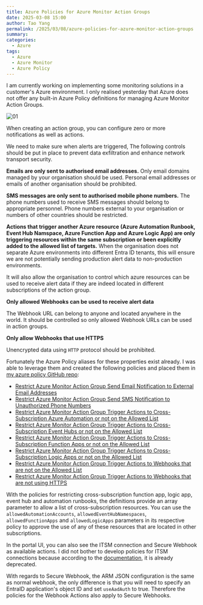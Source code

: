 ```yaml
---
title: Azure Policies for Azure Monitor Action Groups
date: 2025-03-08 15:00
author: Tao Yang
permalink: /2025/03/08/azure-policies-for-azure-monitor-action-groups
summary:
categories:
  - Azure
tags:
  - Azure
  - Azure Monitor
  - Azure Policy
---
```


I am currently working on implementing some monitoring solutions in a customer's Azure environment. I only realised yesterday that Azure does not offer any built-in Azure Policy definitions for managing Azure Monitor Action Groups.

![01](../../../../assets/images/2025/03/action-group-policies-01.jpg)

When creating an action group, you can configure zero or more notifications as well as actions.

We need to make sure when alerts are triggered, The following controls should be put in place to prevent data exfiltration and enhance network transport security.

**Emails are only sent to authorised email addresses.**
Only email domains managed by your organisation should be used. Personal email addresses or emails of another organisation should be prohibited.

**SMS messages are only sent to authorised mobile phone numbers.**
The phone numbers used to receive SMS messages should belong to appropriate personnel. Phone numbers external to your organisation or numbers of other countries should be restricted.

**Actions that trigger another Azure resource (Azure Automation Runbook, Event Hub Namspace, Azure Function App and Azure Logic App) are only triggering resources within the same subscription or been explicitly added to the allowed list of targets.**
When the organisation does not separate Azure environments into different Entra ID tenants, this will ensure we are not potentially sending production alert data to non-production environments.

It will also allow the organisation to control which azure resources can be used to receive alert data if they are indeed located in different subscriptions of the action group.

**Only allowed Webhooks can be used to receive alert data**

The Webhook URL can belong to anyone and located anywhere in the world. It should be controlled so only allowed Webhook URLs can be used in action groups.

**Only allow Webhooks that use HTTPS**

Unencrypted data using `HTTP` protocol should be prohibited.

Fortunately the Azure Policy aliases for these properties exist already. I was able to leverage them and created the following policies and placed them in [my azure policy GitHub repo](https://github.com/tyconsulting/azurepolicy/tree/master/policy-definitions/action-groups):

- [Restrict Azure Monitor Action Group Send Email Notification to External Email Addresses](https://github.com/tyconsulting/azurepolicy/blob/master/policy-definitions/action-groups/pol-ag-deny-external-email-notification.json)
- [Restrict Azure Monitor Action Group Send SMS Notification to Unauthorized Phone Numbers](https://github.com/tyconsulting/azurepolicy/blob/master/policy-definitions/action-groups/pol-ag-deny-unauthorized-sms-notification-recipients.json)
- [Restrict Azure Monitor Action Group Trigger Actions to Cross-Subscription Azure Automation or not on the Allowed List](https://github.com/tyconsulting/azurepolicy/blob/master/policy-definitions/action-groups/pol-ag-deny-unauthorized-azure-automation-actions.json)
- [Restrict Azure Monitor Action Group Trigger Actions to Cross-Subscription Event Hubs or not on the Allowed List](https://github.com/tyconsulting/azurepolicy/blob/master/policy-definitions/action-groups/pol-ag-deny-unauthorized-event-hub-actions.json)
- [Restrict Azure Monitor Action Group Trigger Actions to Cross-Subscription Function Apps or not on the Allowed List](https://github.com/tyconsulting/azurepolicy/blob/master/policy-definitions/action-groups/pol-ag-deny-unauthorized-function-app-actions.json)
- [Restrict Azure Monitor Action Group Trigger Actions to Cross-Subscription Logic Apps or not on the Allowed List](https://github.com/tyconsulting/azurepolicy/blob/master/policy-definitions/action-groups/pol-ag-deny-unauthorized-logic-app-actions.json)
- [Restrict Azure Monitor Action Group Trigger Actions to Webhooks that are not on the Allowed List](https://github.com/tyconsulting/azurepolicy/blob/master/policy-definitions/action-groups/pol-ag-deny-unauthorized-webhooks.json)
- [Restrict Azure Monitor Action Group Trigger Actions to Webhooks that are not using HTTPS](https://github.com/tyconsulting/azurepolicy/blob/master/policy-definitions/action-groups/pol-ag-deny-http-webhooks.json)

With the policies for restricting cross-subscription function app, logic app, event hub and automation runbooks, the definitions provide an array parameter to allow a list of cross-subscription resources. You can use the `allowedAutomationAccounts`, `allowedEventHubNamespaces`, `allowedFunctionApps` and `allowedLogicApps` parameters in its respective policy to approve the use of any of these resources that are located in other subscriptions.

In the portal UI, you can also see the ITSM connection and Secure Webhook as available actions. I did not bother to develop policies for ITSM connections because according to the [documentation](https://learn.microsoft.com/azure/azure-monitor/alerts/itsmc-overview#itsm-integration-workflow), it is already deprecated.

With regards to Secure Webhook, the ARM JSON configuration is the same as normal webhook, the only difference is that you will need to specify an EntraID application's object ID and set `useAadAuth` to true. Therefore the policies for the Webhook Actions also apply to Secure Webhooks.
